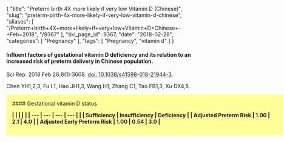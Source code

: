 {
    "title": "Preterm birth 4X more likely if very low Vitamin D (Chinese)",
    "slug": "preterm-birth-4x-more-likely-if-very-low-vitamin-d-chinese",
    "aliases": [
        "/Preterm+birth+4X+more+likely+if+very+low+Vitamin+D+Chinese+-+Feb+2018",
        "/9367"
    ],
    "tiki_page_id": 9367,
    "date": "2018-02-28",
    "categories": [
        "Pregnancy"
    ],
    "tags": [
        "Pregnancy",
        "vitamin d"
    ]
}


#### Influent factors of gestational vitamin D deficiency and its relation to an increased risk of preterm delivery in Chinese population.

Sci Rep. 2018 Feb 26;8(1):3608. [doi: 10.1038/s41598-018-21944-3.](https://doi.org/10.1038/s41598-018-21944-3.)

Chen YH1,2,3, Fu L1, Hao JH1,3, Wang H1, Zhang C1, Tao FB1,3, Xu DX4,5.

<div class="border" style="background-color:#FF9;padding:15px;margin:10px 0;border-radius:5px;width:700px">
#### Gestational vitamin D status

 **| | | | |
| --- | --- | --- | --- |
|  | Sufficiency | Insufficiency | Deficiency |
| Adjusted Preterm Risk  | 1.00 | 2.1 | 4.0  |
| Adjusted Early Preterm Risk | 1.00 | 0.54 | 3.0 |**
